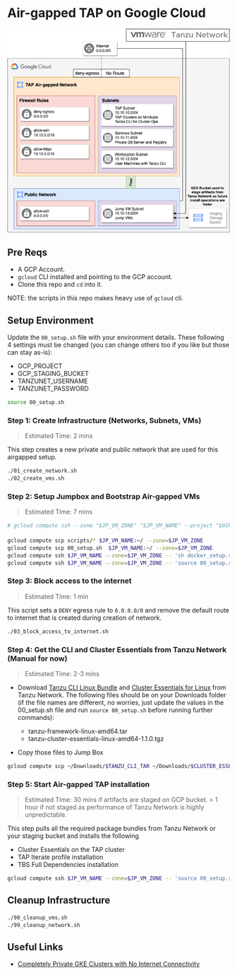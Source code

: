# Air-gapped TAP on Google Cloud

![Architecture](airgapped.png)

## Pre Reqs
- A GCP Account.
- `gcloud` CLI installed and pointing to the GCP account.
- Clone this repo and `cd` into it.

NOTE: the scripts in this repo makes heavy use of `gcloud` cli.

## Setup Environment

Update the `00_setup.sh` file with your environment details. These following 4 settings must be changed (you can change others too if you like but those can stay as-is):
- GCP_PROJECT
- GCP_STAGING_BUCKET
- TANZUNET_USERNAME
- TANZUNET_PASSWORD

```bash
source 00_setup.sh
```

### Step 1: Create Infrastructure (Networks, Subnets, VMs)
> Estimated Time: 2 mins

This step creates a new private and public network that are used for this airgapped setup.

```bash
./01_create_network.sh
./02_create_vms.sh
```

### Step 2: Setup Jumpbox and Bootstrap Air-gapped VMs
> Estimated Time: 7 mins

```bash
# gcloud compute ssh --zone "$JP_VM_ZONE" "$JP_VM_NAME" --project "$GCP_PROJECT"

gcloud compute scp scripts/* $JP_VM_NAME:~/ --zone=$JP_VM_ZONE
gcloud compute scp 00_setup.sh  $JP_VM_NAME:~/ --zone=$JP_VM_ZONE
gcloud compute ssh $JP_VM_NAME --zone=$JP_VM_ZONE -- 'sh docker_setup.sh'
gcloud compute ssh $JP_VM_NAME --zone=$JP_VM_ZONE -- 'source 00_setup.sh && sh bootstrap.sh'
```

### Step 3: Block access to the internet
> Estimated Time: 1 min

This script sets a `DENY` egress rule to `0.0.0.0/0` and remove the default route to internet that is created during creation of network.

```bash
./03_block_access_to_internet.sh
```

### Step 4: Get the CLI and Cluster Essentials from Tanzu Network (Manual for now)
> Estimated Time: 2-3 mins

- Download [Tanzu CLI Linux Bundle](https://network.pivotal.io/products/tanzu-application-platform/#/releases/1124562/file_groups/8893) and [Cluster Essentials for Linux](https://network.pivotal.io/products/tanzu-cluster-essentials/#/releases/1077299) from Tanzu Network. The following files should be on your Downloads folder (if the file names are different, no worries, just update the values in the 00_setup.sh file and run `source 00_setup.sh` before running further commands):

    - tanzu-framework-linux-amd64.tar
    - tanzu-cluster-essentials-linux-amd64-1.1.0.tgz

- Copy those files to Jump Box
```bash
gcloud compute scp ~/Downloads/$TANZU_CLI_TAR ~/Downloads/$CLUSTER_ESSENTIALS_TAR $JP_VM_NAME:~/ --zone=$JP_VM_ZONE
```

### Step 5: Start Air-gapped TAP installation
> Estimated Time: 30 mins if artifacts are staged on GCP bucket. > 1 hour if not staged as performance of Tanzu Network is highly unpredictable.


This step pulls all the required package bundles from Tanzu Network or your staging bucket and installs the following
- Cluster Essentials on the TAP cluster
- TAP Iterate profile installation
- TBS Full Dependencies installation

```bash
gcloud compute ssh $JP_VM_NAME --zone=$JP_VM_ZONE -- 'source 00_setup.sh && sh tap_bootstrap.sh'
```

## Cleanup Infrastructure
```bash
./98_cleanup_vms.sh
./99_cleanup_network.sh
```

## Useful Links
- [Completely Private GKE Clusters with No Internet Connectivity](https://medium.com/google-cloud/completely-private-gke-clusters-with-no-internet-connectivity-945fffae1ccd)